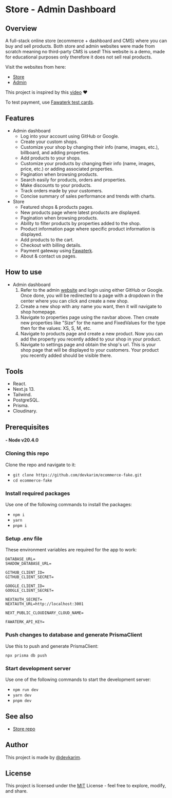 # Store - Admin Dashboard

## Overview

A full-stack online store (ecommerce + dashboard and CMS) where you can buy and sell products. Both store and admin websites were made from scratch meaning no third-party CMS is used! This website is a demo, made for educational purposes only therefore it does not sell real products.

Visit the websites from here:

- [Store](https://ecommerce-fake.karimwael.com)
- [Admin](https://admin.ecommerce-fake.karimwael.com)

This project is inspired by this [video](https://www.youtube.com/watch?v=5miHyP6lExg) ❤️

To test payment, use [Fawaterk test cards](https://fawaterak-api.readme.io/reference/test-cards).

## Features

- Admin dashboard
  - Log into your account using GitHub or Google.
  - Create your custom shops.
  - Customize your shop by changing their info (name, images, etc.), billboard, and adding properties.
  - Add products to your shops.
  - Customize your products by changing their info (name, images, price, etc.) or adding associated properties.
  - Pagination when browsing products.
  - Search easily for products, orders and properties.
  - Make discounts to your products.
  - Track orders made by your customers.
  - Concise summary of sales performance and trends with charts.
- Store
  - Featured shops & products pages.
  - New products page where latest products are displayed.
  - Pagination when browsing products.
  - Ability to filter products by properties added to the shop.
  - Product information page where specific product information is displayed.
  - Add products to the cart.
  - Checkout with billing details.
  - Payment gateway using [Fawaterk](https://fawaterk.com).
  - About & contact us pages.

## How to use

- Admin dashboard
  1. Refer to the admin [website](https://admin.ecommerce-fake.karimwael.com) and login using either GitHub or Google. Once done, you will be redirected to a page with a dropdown in the center where you can click and create a new shop.
  2. Create a new shop with any name you want, then it will navigate to shop homepage.
  3. Navigate to properties page using the navbar above. Then create new properties like "Size" for the name and FixedValues for the type then for the values: XS, S, M, etc.
  4. Navigate to products page and create a new product. Now you can add the property you recently added to your shop in your product.
  5. Navigate to settings page and obtain the shop's url. This is your shop page that will be displayed to your customers. Your product you recently added should be visible there.

## Tools

- React.
- Next.js 13.
- Tailwind.
- PostgreSQL.
- Prisma.
- Cloudinary.

## Prerequisites

#### - Node v20.4.0

### Cloning this repo

Clone the repo and navigate to it:

- `git clone https://github.com/devkarim/ecommerce-fake.git`
- `cd ecommerce-fake`

### Install required packages

Use one of the following commands to install the packages:

- `npm i`
- `yarn`
- `pnpm i`

### Setup .env file

These environment variables are required for the app to work:

```
DATABASE_URL=
SHADOW_DATABASE_URL=

GITHUB_CLIENT_ID=
GITHUB_CLIENT_SECRET=

GOOGLE_CLIENT_ID=
GOOGLE_CLIENT_SECRET=

NEXTAUTH_SECRET=
NEXTAUTH_URL=http://localhost:3001

NEXT_PUBLIC_CLOUDINARY_CLOUD_NAME=

FAWATERK_API_KEY=
```

### Push changes to database and generate PrismaClient

Use this to push and generate PrismaClient:

`npx prisma db push`

### Start development server

Use one of the following commands to start the development server:

- `npm run dev`
- `yarn dev`
- `pnpm dev`

## See also

- [Store repo](https://github.com/devkarim/ecommerce-fake)

## Author

This project is made by [@devkarim](https://github.com/devkarim).

## License

This project is licensed under the [MIT](https://github.com/devkarim/ecommerce-fake-admin/blob/main/LICENSE.md) License - feel free to explore, modify, and share.
